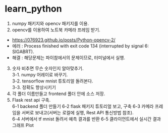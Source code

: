 # learn_python

1. numpy 패키지와 opencv 패키지를 이용.  
2. opencv를 이용하여 노트북 카메라 프레임 받기.  
  - https://076923.github.io/posts/Python-opencv-2/  
  - 에러 : Process finished with exit code 134 (interrupted by signal 6: SIGABRT).  
  - 해결 : 해당문제는 파이참에서의 문제이므로, 터미널에서 실행.  
3. 숫자 비추면 무슨 숫자인지 알아맞추기.  
  3-1. numpy 어레이로 바꾸기.  
  3-2. tensorflow mnist 튜토리얼 돌려본다.  
  3-3. 정확도 향상시키기
5. 각 폴더 이름만들고 frontend 폴더 안에 소스 저장.  
6. Flask rest api 구축.  
  6-1 backend 폴더 만들기
  6-2 flask 패키지 튜토리얼 보고, 구축
  6-3 카메라 프레임을 서버로 보내고(서버는 로컬에 실행, Rest API 통신방법 참조).  
  6-4 서버에서 tf mnist 돌려서 예측 결과를 반환
  6-5 클라이언트에서 실시간 결과 그래프 Plot   
  
